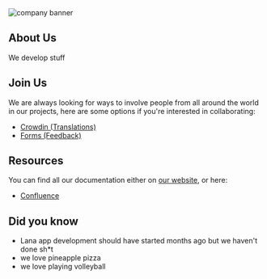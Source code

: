 <img src="../main/images/readme_banner.png" alt="company banner">

## About Us

We develop stuff

## Join Us

We are always looking for ways to involve people from all around the world in our projects, here are some options if you're interested in collaborating:

- [Crowdin (Translations)](crowdin.com/lanasoftware)
- [Forms (Feedback)](forms.google.com)

## Resources

You can find all our documentation either on [our website](lanasoftware.com), or here:

- [Confluence](confluence.com/lanasoftware)

## Did you know

- Lana app development should have started months ago but we haven't done sh*t
- we love pineapple pizza
- we love playing volleyball

<!--
**Here are some ideas to get you started:**

🙋‍♀️ A short introduction - what is your organization all about?
🌈 Contribution guidelines - how can the community get involved?
👩‍💻 Useful resources - where can the community find your docs? Is there anything else the community should know?
🍿 Fun facts - what does your team eat for breakfast?
🧙 Remember, you can do mighty things with the power of [Markdown](https://docs.github.com/github/writing-on-github/getting-started-with-writing-and-formatting-on-github/basic-writing-and-formatting-syntax)
-->
